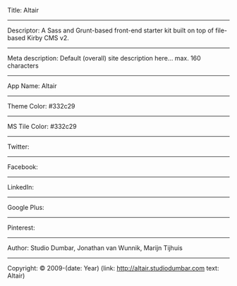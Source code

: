 Title: Altair

----

Descriptor: A Sass and Grunt-based front-end starter kit built on top of file-based Kirby CMS v2.

----

Meta description: Default (overall) site description here... max. 160 characters

----

App Name: Altair

----

Theme Color: #332c29

----

MS Tile Color: #332c29

----

Twitter:

----

Facebook:

----

LinkedIn:

----

Google Plus:

----

Pinterest:

----

Author: Studio Dumbar, Jonathan van Wunnik, Marijn Tijhuis

----

Copyright: © 2009-(date: Year) (link: http://altair.studiodumbar.com text: Altair)
